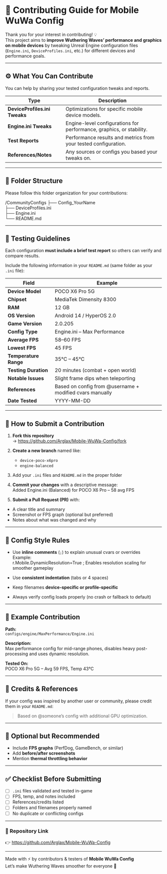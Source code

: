 # 🧭 Contributing Guide for Mobile WuWa Config

Thank you for your interest in contributing! 💡  
This project aims to **improve Wuthering Waves’ performance and graphics on mobile devices** by tweaking Unreal Engine configuration files (`Engine.ini`, `DeviceProfiles.ini`, etc.) for different devices and performance goals.

---

## ⚙️ What You Can Contribute

You can help by sharing your tested configuration tweaks and reports.

| Type | Description |
|------|--------------|
| **DeviceProfiles.ini Tweaks** | Optimizations for specific mobile device models. |
| **Engine.ini Tweaks** | Engine-level configurations for performance, graphics, or stability. |
| **Test Reports** | Performance results and metrics from your tested configuration. |
| **References/Notes** | Any sources or configs you based your tweaks on. |

---

## 🧩 Folder Structure

Please follow this folder organization for your contributions:

/CommunityConfigs
├── Config_YourName  
          ├── DeviceProfiles.ini  
          ├── Engine.ini  
          └── README.md  



---

## 🧪 Testing Guidelines

Each configuration **must include a brief test report** so others can verify and compare results.

Include the following information in your `README.md` (same folder as your `.ini` file):

| Field | Example |
|--------|----------|
| **Device Model** | POCO X6 Pro 5G |
| **Chipset** | MediaTek Dimensity 8300 |
| **RAM** | 12 GB |
| **OS Version** | Android 14 / HyperOS 2.0 |
| **Game Version** | 2.0.205 |
| **Config Type** | Engine.ini – Max Performance |
| **Average FPS** | 58–60 FPS |
| **Lowest FPS** | 45 FPS |
| **Temperature Range** | 35°C – 45°C |
| **Testing Duration** | 20 minutes (combat + open world) |
| **Notable Issues** | Slight frame dips when teleporting |
| **References** | Based on config from @username + modified cvars manually |
| **Date Tested** | YYYY-MM-DD |

---

## 📄 How to Submit a Contribution

1. **Fork this repository**  
   → https://github.com/Arglax/Mobile-WuWa-Config/fork  
2. **Create a new branch** named like:  
   - `device-poco-x6pro`  
   - `engine-balanced`  
3. Add your `.ini` files and `README.md` in the proper folder  
4. **Commit your changes** with a descriptive message:  
Added Engine.ini (Balanced) for POCO X6 Pro – 58 avg FPS  

5. **Submit a Pull Request (PR)** with:
- A clear title and summary  
- Screenshot or FPS graph (optional but preferred)  
- Notes about what was changed and why  

---

## 🧠 Config Style Rules

- Use **inline comments** (`;`) to explain unusual cvars or overrides  
Example:  
r.Mobile.DynamicResolution=True ; Enables resolution scaling for smoother gameplay  


- Use **consistent indentation** (tabs or 4 spaces)  
- Keep filenames **device-specific or profile-specific**  
- Always verify config loads properly (no crash or fallback to default)  

---

## 🧤 Example Contribution

**Path:**  
`configs/engine/MaxPerformance/Engine.ini`

**Description:**  
Max performance config for mid-range phones, disables heavy post-processing and uses dynamic resolution.

**Tested On:**  
POCO X6 Pro 5G – Avg 59 FPS, Temp 43°C

---

## 📢 Credits & References

If your config was inspired by another user or community, please credit them in your `README.md`:

> Based on @someone’s config with additional GPU optimization.

---

## 🧩 Optional but Recommended

- Include **FPS graphs** (PerfDog, GameBench, or similar)  
- Add **before/after screenshots**  
- Mention **thermal throttling behavior**  

---

## ✅ Checklist Before Submitting

- [ ] `.ini` files validated and tested in-game  
- [ ] FPS, temp, and notes included  
- [ ] References/credits listed  
- [ ] Folders and filenames properly named  
- [ ] No duplicate or conflicting configs  

---

### 🚀 Repository Link

👉 https://github.com/Arglax/Mobile-WuWa-Config

---

Made with ⚡ by contributors & testers of **Mobile WuWa Config**  
Let’s make Wuthering Waves smoother for everyone 🌊